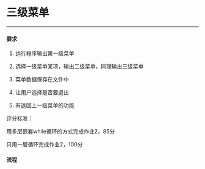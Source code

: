 # 三级菜单
---
#### 要求
1. 运行程序输出第一级菜单

2. 选择一级菜单某项，输出二级菜单，同理输出三级菜单

3. 菜单数据保存在文件中

4. 让用户选择是否要退出

5. 有返回上一级菜单的功能

评分标准：

用多层嵌套while循环的方式完成作业2，85分

只用一层循环完成作业2，100分



#### 流程

